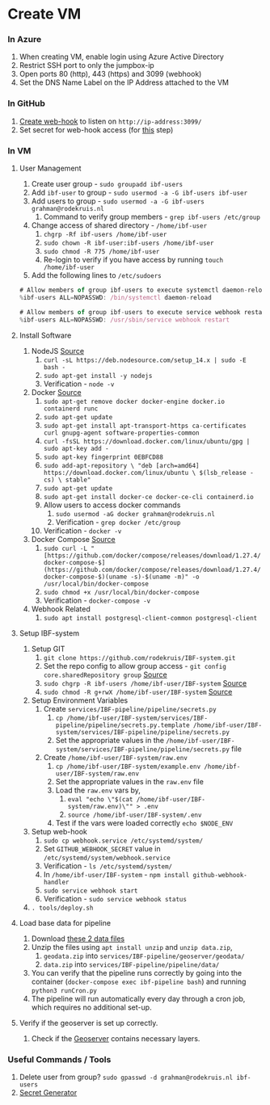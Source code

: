 # Create VM

### In Azure

1. When creating VM, enable login using Azure Active Directory
2. Restrict SSH port to only the jumpbox-ip
3. Open ports 80 (http), 443 (https) and 3099 (webhook)
4. Set the DNS Name Label on the IP Address attached to the VM

### In GitHub

1. [Create web-hook](https://github.com/rodekruis/IBF-system/settings/hooks) to
   listen on `http://ip-address:3099/`
2. Set secret for web-hook access (for [this]() step)

### In VM

1. User Management

    1. Create user group - `sudo groupadd ibf-users`
    2. Add `ibf-user` to group - `sudo usermod -a -G ibf-users ibf-user`
    3. Add users to group - `sudo usermod -a -G ibf-users grahman@rodekruis.nl`
        1. Command to verify group members - `grep ibf-users /etc/group`
    4. Change access of shared directory - `/home/ibf-user`
        1. `chgrp -Rf ibf-users /home/ibf-user`
        2. `sudo chown -R ibf-user:ibf-users /home/ibf-user`
        3. `sudo chmod -R 775 /home/ibf-user`
        4. Re-login to verify if you have access by running
           `touch /home/ibf-user`
    5. Add the following lines to `/etc/sudoers`

    ```jsx
    # Allow members of group ibf-users to execute systemctl daemon-reload
    %ibf-users ALL=NOPASSWD: /bin/systemctl daemon-reload

    # Allow members of group ibf-users to execute service webhook restart
    %ibf-users ALL=NOPASSWD: /usr/sbin/service webhook restart
    ```

2. Install Software
    1. NodeJS
       [Source](https://github.com/nodesource/distributions/blob/master/README.md#installation-instructions)
        1. `curl -sL https://deb.nodesource.com/setup_14.x | sudo -E bash -`
        2. `sudo apt-get install -y nodejs`
        3. Verification - `node -v`
    2. Docker [Source](https://docs.docker.com/engine/install/ubuntu/)
        1. `sudo apt-get remove docker docker-engine docker.io containerd runc`
        2. `sudo apt-get update`
        3. `sudo apt-get install apt-transport-https ca-certificates curl gnupg-agent software-properties-common`
        4. `curl -fsSL https://download.docker.com/linux/ubuntu/gpg | sudo apt-key add -`
        5. `sudo apt-key fingerprint 0EBFCD88`
        6. `sudo add-apt-repository \ "deb [arch=amd64] https://download.docker.com/linux/ubuntu \ $(lsb_release -cs) \ stable"`
        7. `sudo apt-get update`
        8. `sudo apt-get install docker-ce docker-ce-cli containerd.io`
        9. Allow users to access docker commands
            1. `sudo usermod -aG docker grahman@rodekruis.nl`
            2. Verification - `grep docker /etc/group`
        10. Verification - `docker -v`
    3. Docker Compose
       [Source](https://docs.docker.com/compose/install/#install-compose-on-linux-systems)
        1. `sudo curl -L "[https://github.com/docker/compose/releases/download/1.27.4/docker-compose-$](https://github.com/docker/compose/releases/download/1.27.4/docker-compose-$)(uname -s)-$(uname -m)" -o /usr/local/bin/docker-compose`
        2. `sudo chmod +x /usr/local/bin/docker-compose`
        3. Verification - `docker-compose -v`
    4. Webhook Related
        1. `sudo apt install postgresql-client-common postgresql-client`
3. Setup IBF-system
    1. Setup GIT
        1. `git clone https://github.com/rodekruis/IBF-system.git`
        2. Set the repo config to allow group access -
           `git config core.sharedRepository group`
           [Source](https://stackoverflow.com/a/6448326/1753041)
        3. `sudo chgrp -R ibf-users /home/ibf-user/IBF-system`
           [Source](https://stackoverflow.com/a/6448326/1753041)
        4. `sudo chmod -R g+rwX /home/ibf-user/IBF-system`
           [Source](https://stackoverflow.com/a/6448326/1753041)
    2. Setup Environment Variables
        1. Create `services/IBF-pipeline/pipeline/secrets.py`
            1. `cp /home/ibf-user/IBF-system/services/IBF-pipeline/pipeline/secrets.py.template /home/ibf-user/IBF-system/services/IBF-pipeline/pipeline/secrets.py`
            2. Set the appropriate values in the
               `/home/ibf-user/IBF-system/services/IBF-pipeline/pipeline/secrets.py`
               file
        2. Create `/home/ibf-user/IBF-system/raw.env`
            1. `cp /home/ibf-user/IBF-system/example.env /home/ibf-user/IBF-system/raw.env`
            2. Set the appropriate values in the `raw.env` file
            3. Load the `raw.env` vars by,
                1. `eval "echo \"$(cat /home/ibf-user/IBF-system/raw.env)\"" > .env`
                2. `source /home/ibf-user/IBF-system/.env`
            4. Test if the vars were loaded correctly `echo $NODE_ENV`
    3. Setup web-hook
        1. `sudo cp webhook.service /etc/systemd/system/`
        2. Set `GITHUB_WEBHOOK_SECRET` value in
           `/etc/systemd/system/webhook.service`
        3. Verification - `ls /etc/systemd/system/`
        4. In `/home/ibf-user/IBF-system` - `npm install github-webhook-handler`
        5. `sudo service webhook start`
        6. Verification - `sudo service webhook status`
    4. `. tools/deploy.sh`
4. Load base data for pipeline
    1. Download
       [these 2 data files](https://rodekruis.sharepoint.com/sites/510-CRAVK-510/_layouts/15/guestaccess.aspx?folderid=0fa454e6dc0024dbdba7a178655bdc216&authkey=AcqhM85JHZY8cc6H7BTKgO0&expiration=2021-08-27T22%3A00%3A00.000Z&e=MnocDf)
    2. Unzip the files using `apt install unzip` and `unzip data.zip`,
        1. `geodata.zip` into `services/IBF-pipeline/geoserver/geodata/`
        2. `data.zip` into `services/IBF-pipeline/pipeline/data/`
    3. You can verify that the pipeline runs correctly by going into the
       container (`docker-compose exec ibf-pipeline bash`) and running
       `python3 runCron.py`
    4. The pipeline will run automatically every day through a cron job, which
       requires no additional set-up.
5. Verify if the geoserver is set up correctly.
    1. Check if the
       [Geoserver](http://ibf-system.westeurope.cloudapp.azure.com/geoserver/web)
       contains necessary layers.

### Useful Commands / Tools

1. Delete user from group? `sudo gpasswd -d grahman@rodekruis.nl ibf-users`
2. [Secret Generator](https://passwordsgenerator.net/)

